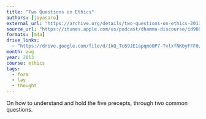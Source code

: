 ```yaml
---
title: "Two Questions on Ethics"
authors: [jayasaro]
external_url: "https://archive.org/details/two-questions-on-ethics-2011.08.13_ajahn-jayasaro"
source_url: "https://itunes.apple.com/us/podcast/dhamma-discourse/id900096241?mt=2&i=1000316370556"
formats: [m4a]
drive_links:
  - "https://drive.google.com/file/d/1kQ_Tc69JE1apqmo0P7-TvlxfNKbyFFF0/view?usp=drivesdk"
month: aug
year: 2013
course: ethics
tags:
  - form
  - lay
  - thought
---
```


On how to understand and hold the five precepts, through two common questions.
